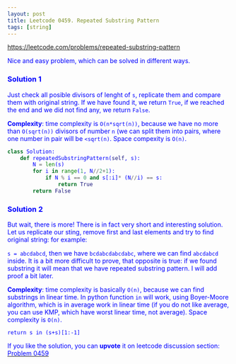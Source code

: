```yaml
---
layout: post
title: Leetcode 0459. Repeated Substring Pattern
tags: [string]
---
```


<a href="https://leetcode.com/problems/repeated-substring-pattern"> <font color = blue>https://leetcode.com/problems/repeated-substring-pattern

Nice and easy problem, which can be solved in different ways.

### Solution 1

Just check all posible divisors of lenght of `s`, replicate them and compare them with original string. If we have found it, we return `True`, if we reached the end and we did not find any, we return `False`.

**Complexity**: time complexity is `O(n*sqrt(n))`, because we have no more than `O(sqrt(n))` divisors of number `n` (we can split them into pairs, where one number in pair will be `<sqrt(n)`. Space compexity is `O(n)`.

```python
class Solution:
    def repeatedSubstringPattern(self, s):
        N = len(s)
        for i in range(1, N//2+1):
            if N % i == 0 and s[:i]* (N//i) == s:
                return True
        return False
```

### Solution 2
But wait, there is more! There is in fact very short and interesting solution. Let us replicate our sting, remove first and last elements and try to find original string: for example:

`s = abcdabcd`, then we have `bcdabcdabcdabc`, where we can find `abcdabcd` inside. It is a bit more difficult to prove, that opposite is true: if we found substring it will mean that we have repeated substring pattern. I will add proof a bit later.

**Complexity**: time complexity is basically `O(n)`, because we can find substrings in linear time. In python function `in` will work, using Boyer-Moore algorithm, which is in average work in linear time (if you do not like average, you can use KMP, which have worst linear time, not average). Space complexity is `O(n)`.

```
return s in (s+s)[1:-1]
```

If you like the solution, you can **upvote** it on leetcode discussion section:<a href="https://leetcode.com/problems/repeated-substring-pattern/discuss/826121/python-2-solutions1-oneliner-explained"> <font color = blue>Problem 0459
